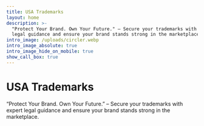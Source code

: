 ```yaml
---
title: USA Trademarks
layout: home
description: >-
  "Protect Your Brand. Own Your Future." – Secure your trademarks with expert
  legal guidance and ensure your brand stands strong in the marketplace.
intro_image: /uploads/circler.webp
intro_image_absolute: true
intro_image_hide_on_mobile: true
show_call_box: true
---
```

# USA Trademarks

“Protect Your Brand. Own Your Future.” – Secure your trademarks with expert legal guidance and ensure your brand stands strong in the marketplace.